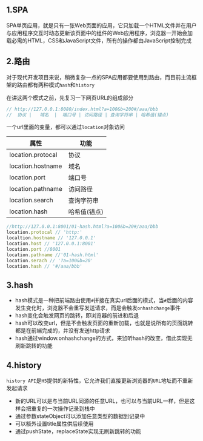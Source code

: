 ## 1.SPA

SPA单页应用，就是只有一张Web页面的应用，它只加载一个HTML文件并在用户与应用程序交互时动态更新该页面中的组件的Web应用程序，浏览器一开始会加载必需的HTML，CSS和JavaScript文件，所有的操作都由JavaScript控制完成

## 2.路由

对于现代开发项目来说，稍微复杂一点的SPA应用都要使用到路由，而目前主流框架的路由都有两种模式`hash`和`history`

在讲这两个模式之前，先复习一下网页URL的组成部分

```js
// http://127.0.0.1:8080/index.html?a=100&b=200#/aaa/bbb
//  协议 |   域名  |  端口号 | 访问路径 | 查询字符串 | 哈希值(锚点)
```

一个url里面的变量，都可以通过`location`对象访问

| 属性              | 功能         |
| ----------------- | ------------ |
| location.protocal | 协议         |
| location.hostname | 域名         |
| location.port     | 端口号       |
| location.pathname | 访问路径     |
| location.search   | 查询字符串   |
| location.hash     | 哈希值(锚点) |

```js
//http://127.0.0.1:8001/01-hash.html?a=100&b=20#/aaa/bbb
location.protocal // 'http:'
localtion.hostname // '127.0.0.1'
location.host // '127.0.0.1:8001'
location.port //8001
location.pathname //'01-hash.html'
location.serach // '?a=100&b=20'
location.hash // '#/aaa/bbb'
```

## 3.hash

- hash模式是一种把前端路由使用`#`拼接在真实url后面的模式，当`#`后面的内容发生变化时，浏览器不会重写发送请求，而是会触发`onhashchange`事件
- hash变化会触发网页的跳转，即浏览器的前进和后退
- hash可以改变url，但是不会触发页面的重新加载，也就是说所有的页面跳转都是在前端完成的，并没有发送http请求
- hash通过window.onhashchange的方式，来监听hash的改变，借此实现无刷新跳转的功能

## 4.history

`history API`是`H5`提供的新特性，它允许我们直接更新浏览器的`URL`地址而不重新发起请求

- 新的URL可以是与当前URL同源的任意URL，也可以与当前URL一样，但是这样会把重复的一次操作记录到栈中
- 通过参数stateObject可以添加任意类型的数据到记录中
- 可以额外设置title属性供后续使用
- 通过pushState，replaceState实现无刷新跳转的功能

